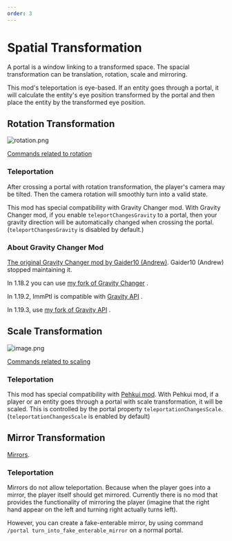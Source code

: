 ```yaml
---
order: 3
---
```




# Spatial Transformation

A portal is a window linking to a transformed space. The spacial transformation can be translation, rotation, scale and mirroring.

This mod's teleportation is eye-based. If an entity goes through a portal, it will calculate the entity's eye position transformed by the portal and then place the entity by the transformed eye position.

## Rotation Transformation

![rotation.png](https://s2.loli.net/2022/04/06/oLOAb38Qe1CNXiS.png)

[Commands related to rotation](./Commands-Reference#rotation)

### Teleportation

After crossing a portal with rotation transformation, the player's camera may be tilted. Then the camera rotation will smoothly turn into a valid state.

This mod has special compatibility with Gravity Changer mod. With Gravity Changer mod, if you enable `teleportChangesGravity` to a portal, then your gravity direction will be automatically changed when crossing the portal. (`teleportChangesGravity` is disabled by default.)

### About Gravity Changer Mod

[The original Gravity Changer mod by Gaider10 (Andrew)](https://www.curseforge.com/minecraft/mc-mods/gravitychanger). Gaider10 (Andrew) stopped maintaining it.

In 1.18.2 you can use [my fork of Gravity Changer](https://github.com/qouteall/GravityChanger/releases/tag/v0.3.1) .

In 1.19.2, ImmPtl is compatible with [Gravity API](https://www.curseforge.com/minecraft/mc-mods/gravityapi/files/4089787) .

In 1.19.3, use [my fork of Gravity API](https://github.com/qouteall/Gravity-Api/releases) .

## Scale Transformation

![image.png](https://i.loli.net/2021/11/20/6Y9dimqOSn8NUxA.png)

[Commands related to scaling](./Commands-Reference#scale)

### Teleportation

This mod has special compatibility with [Pehkui mod](https://www.curseforge.com/minecraft/mc-mods/pehkui). With Pehkui mod, if a player or an entity goes through a portal with scale transformation, it will be scaled. This is controlled by the portal property `teleportationChangesScale`. (`teleportationChangesScale` is enabled by default)

## Mirror Transformation

[Mirrors](./Portals#mirrors).

### Teleportation

Mirrors do not allow teleportation. Because when the player goes into a mirror, the player itself should get mirrored. Currently there is no mod that provides the functionality of mirroring the player (imagine that the right hand appear on the left and turning right actually turns left).

However, you can create a fake-enterable mirror, by using command `/portal turn_into_fake_enterable_mirror` on a normal portal.
